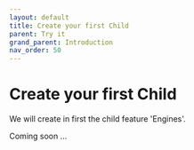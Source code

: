 ```yaml
---
layout: default
title: Create your first Child
parent: Try it
grand_parent: Introduction
nav_order: 50
---
```


# Create your first Child
We will create in first the child feature 'Engines'.

Coming soon ...
